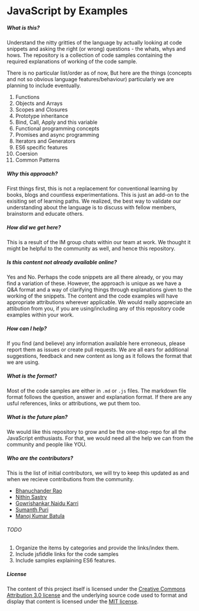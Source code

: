 # JavaScript by Examples

##### What is this?

Understand the nitty gritties of the language by actually looking at code snippets and asking the right (or wrong) questions - the whats, whys and hows. The repository is a collection of code samples containing the required explanations of working of the code sample. 

There is no particular list/order as of now, But here are the things (concepts and not so obvious language features/behaviour) particularly we are planning to include eventually.

1.  Functions 
2.  Objects and Arrays
3.  Scopes and Closures
4.  Prototype inheritance
5.  Bind, Call, Apply and this variable
6.  Functional programming concepts
7.  Promises and async programming
8.  Iterators and Generators
9.  ES6 specific features
10. Coersion
11. Common Patterns

##### Why this approach? 

First things first, this is not a replacement for conventional learning by books, blogs and countless experimentations. This is just an add-on to the exisiting set of learning paths. We realized, the best way to validate our understanding about the language is to discuss with fellow members, brainstorm and educate others.

##### How did we get here?

This is a result of the IM group chats within our team at work. We thought it might be helpful to the community as well, and hence this repository.

##### Is this content not already available online?

Yes and No. Perhaps the code snippets are all there already, or you may find a variation of these. However, the approach is unique as we have a Q&A format and a way of clarifying things through explanations given to the working of the snippets. The content and the code examples will have appropriate attributions wherever applicable. We would really appreciate an attibution from you, if you are using/including any of this repository code examples within your work. 

##### How can I help?

If you find (and believe) any information available here erroneous, please report them as issues or create pull requests. We are all ears for additional suggestions, feedback and new content as long as it follows the format that we are using.

##### What is the format?

Most of the code samples are either in `.md` or `.js` files. The markdown file format follows the question, answer and explanation format. If there are any usful references, links or attributions, we put them too.

##### What is the future plan?

We would like this repository to grow and be the one-stop-repo for all the JavaScript enthusiasts. For that, we would need all the help we can from the community and people like YOU. 

##### Who are the contributors?

This is the list of initial contributors, we will try to keep this updated as and when we recieve contributions from the community.

* [Bhanuchander Rao](https://github.com/bhanu09)
* [Nithin Sastry](https://github.com/nithinsastry)
* [Gowrishankar Naidu Karri](https://github.com/naniaryan)
* [Sumanth Puri](https://github.com/smnth90)
* [Manoj Kumar Batula](https://github.com/bmkmanoj)

###### TODO

1. Organize the items by categories and provide the links/index them.
2. Include jsfiddle links for the code samples
3. Include samples explaining ES6 features.

##### License

The content of this project itself is licensed under the [Creative Commons Attribution 3.0 license](http://creativecommons.org/licenses/by/3.0/us/deed.en_US) and the underlying source code used to format and display that content is licensed under the [MIT license](http://opensource.org/licenses/mit-license.php).





